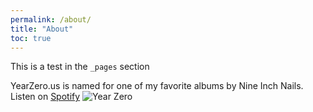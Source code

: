 ```yaml
---
permalink: /about/
title: "About"
toc: true
---
```


This is a test in the `_pages` section

YearZero.us is named for one of my favorite albums by Nine Inch Nails.
Listen on [Spotify](https://open.spotify.com/album/0hdOzMPrGJiGjX3epBP8NN?si=-crCN5qpRB-Tx2hCqHeJFQ)
![Year Zero](https://upload.wikimedia.org/wikipedia/en/0/02/Nine_Inch_Nails_-_Year_Zero.png)
